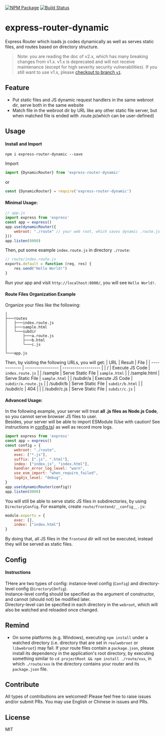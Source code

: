 [![NPM Package](https://badge.fury.io/js/express-router-dynamic.svg)](https://www.npmjs.com/package/express-router-dynamic)
[![Build Status](https://travis-ci.org/RikaSugisawa/express-router-dynamic.svg)](https://travis-ci.org/RikaSugisawa/express-router-dynamic)

# express-router-dynamic
Express Router which loads js codes dynamically as well as serves static files, and routes based on directory structure.

> Note: you are reading the doc of v2.x, which has many breaking changes from v1.x. v1.x is deprecated and will not receive maintenance (except for high severity security vulnerabilities). If you still want to use v1.x, please [checkout to branch `v1`](https://github.com/RikaKagurasaka/express-router-dynamic/tree/v1).

## Feature
- Put static files and JS dynamic request handlers in the same webroot dir, serve both in the same website
- Match file in the webroot dir by URL like any other static file server, but when matched file is ended with .route.js(which can be user-defined)

## Usage
#### Install and Import
```shell script
npm i express-router-dynamic --save
```
Import
```ts
import {DynamicRouter} from 'express-router-dynamic'
```
or 
```js
const {DynamicRouter} = require('express-router-dynamic')
```

#### Minimal Usage:
```js
// app.js
import express from 'express'
const app = express()
app.use(dynamicRouter({
    webroot: "./route" // your web root, which saves dynamic .route.js and static files altogether
}))
app.listen(8000)
```
Then, put some example `index.route.js` in directory `./route`:
```js
// route/index.route.js
exports.default = function (req, res) {
    res.send("Hello World!")
}
```
Run your app and visit `http://localhost:8000/`, you will see `Hello World!`.  

#### Route Files Organization Example
Organize your files like the following:
```
│
├───routes
│   ├───index.route.js
│   ├───sample.html
│   └───subdir
│       ├───a.route.js
│       ├───b.html
│       └───c.js
│
└───app.js
```
Then, by visiting the following URLs, you will get:
| URL          | Result            | File                |
| ------------ | ----------------- | ------------------- |
| /            | Execute JS Code   | `index.route.js`    |
| /sample      | Serve Static File | `sample.html`       |
| /sample.html | Serve Static File | `sample.html`       |
| /subdir/a    | Execute JS Code   | `subdir/a.route.js` |
| /subdir/b    | Serve Static File | `subdir/b.html`     |
| /subdir/c    | 404               |                     |
| /subdir/c.js | Serve Static File | `subdir/c.js`       |

#### Advanced Usage:
In the following example, your server will treat **all .js files as Node.js Code**, so you cannot serve browser JS files to user.  
Besides, your server will be able to import ESModule (Use with caution! See instructions in [config.ts](src/config.ts)) as well as record more logs.
```js
import express from 'express'
const app = express()
const config = {
    webroot: "./route",
    exec: ["*.js"],
    suffix: [".js", ".html"],
    index: ["index.js", "index.html"],
    handler_error_log_level: "warn",
    use_esm_import: "when_require_failed",
    log4js_level: "debug",
}
app.use(dynamicRouter(config))
app.listen(8000)
```
You will still be able to serve static JS files in subdirectories, by using `DirectoryConfig`. 
For example, create `route/frontend/__config__.js`:
```js
module.exports = {
    exec: [],
    index: ["index.html"]
}
```
By doing that, all JS files in the `frontend` dir will not be executed, instead they will be served as static files.

## Config
#### Instructions
THere are two types of config: instance-level config (`Config`) and directory-level config (`DirectoryCOnfig`).  
Instance-level config should be specified as the argument of constructor, and cannot (should not) be modified later.  
Directory-level can be specified in each directory in the `webroot`, which will also be watched and reloaded once changed.

#### 

## Remind
- On some platforms (e.g. Windows), executing `npm install` under a watched directory (i.e. directory that are set 
in `realwebroot` or `libwebroot`) may fail. If your route files contain a `package.json`, please install its dependency
in the application's root directory, by executing something similar to `cd projectRoot && npm install ./route/xxx`, 
in which `./route/xxx` is the directory contains your router and its `package.json` file.

## Contribute
All types of contributions are welcomed! Please feel free to raise issues and/or submit PRs.
You may use English or Chinese in issues and PRs.

## License
MIT

